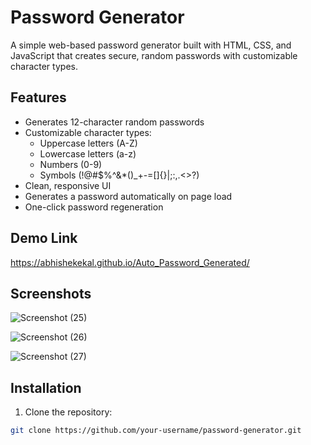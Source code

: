 # Password Generator

A simple web-based password generator built with HTML, CSS, and JavaScript that creates secure, random passwords with customizable character types.


## Features

- Generates 12-character random passwords
- Customizable character types:
  - Uppercase letters (A-Z)
  - Lowercase letters (a-z)
  - Numbers (0-9)
  - Symbols (!@#$%^&*()_+-=[]{}|;:,.<>?)
- Clean, responsive UI
- Generates a password automatically on page load
- One-click password regeneration

## Demo Link

https://abhishekekal.github.io/Auto_Password_Generated/

 
## Screenshots


![Screenshot (25)](https://github.com/user-attachments/assets/48954e06-86c9-40f3-b847-4f52ca101ac0)


![Screenshot (26)](https://github.com/user-attachments/assets/30f56edc-25cb-413c-a8cb-5d2a20032670)



![Screenshot (27)](https://github.com/user-attachments/assets/7f1b4140-4a2c-45c9-9dbb-aa4d07fe3055)

## Installation

1. Clone the repository:
```bash
git clone https://github.com/your-username/password-generator.git




